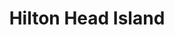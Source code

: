 ---
title: Hilton Head Island
tags: games
layout: game
dateString: August 8, 2023
notes: "This exciting beach week game came down to Maddy and the two Tonys. Anthony pulled out the win but ended up giving the winnings to Maddy."
winners:
  - Anthony
  - Maddy
  - Tony
images:
  - /images/hilton_head_2023.jpg
---